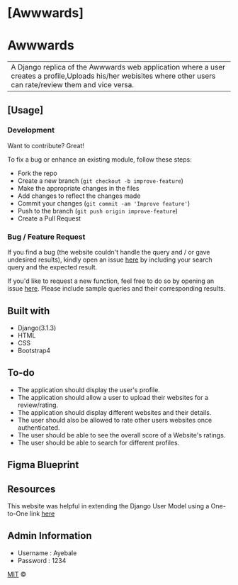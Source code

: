 # [Awwwards]
# Awwwards
<table>
<tr>
<td>
  A Django replica of the Awwwards web application where a user creates a profile,Uploads his/her webisites where other users can rate/review them and vice versa.
</td>
</tr>
</table>

## [Usage]

### Development
Want to contribute? Great!

To fix a bug or enhance an existing module, follow these steps:

- Fork the repo
- Create a new branch (`git checkout -b improve-feature`)
- Make the appropriate changes in the files
- Add changes to reflect the changes made
- Commit your changes (`git commit -am 'Improve feature'`)
- Push to the branch (`git push origin improve-feature`)
- Create a Pull Request 

### Bug / Feature Request

If you find a bug (the website couldn't handle the query and / or gave undesired results), kindly open an issue [here](https://github.com/Nelly-ayebale/awwwards/issues/new) by including your search query and the expected result.

If you'd like to request a new function, feel free to do so by opening an issue [here](https://github.com/Nelly-ayebale/awwwards/issues/new). Please include sample queries and their corresponding results.


## Built with 

- Django(3.1.3)
- HTML
- CSS
- Bootstrap4

## To-do
- The application should display the user's profile.
- The application should allow a user to upload their websites for a review/rating.
- The application should display different websites and their details.
- The user should also be allowed to rate other users websites once authenticated.
- The user should be able to see the overall score of a Website's ratings.
- The user should be able to search for different profiles.

## Figma Blueprint


## Resources
This website was helpful in extending the Django User Model using a One-to-One link [here](https://simpleisbetterthancomplex.com/tutorial/2016/07/22/how-to-extend-django-user-model.html)

## Admin Information
- Username : Ayebale
- Password : 1234

[MIT](LICENSE) ©

